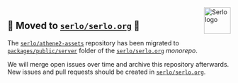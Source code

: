 <img src="https://assets.serlo.org/meta/logo.png" alt="Serlo logo" title="Serlo" align="right" height="60" />

## 🚨 Moved to [`serlo/serlo.org`](https://github.com/serlo/serlo.org/tree/master/packages/public/server) 🚨

The [`serlo/athene2-assets`](https://github.com/serlo/athene2-assets) repository has been migrated to [`packages/public/server`](https://github.com/serlo/serlo.org/tree/master/packages/public/server) folder of the [`serlo/serlo.org`](https://github.com/serlo/serlo.org) *monorepo*.

We will merge open issues over time and archive this repository afterwards. New issues and pull requests should be created in [`serlo/serlo.org`](https://github.com/serlo/serlo.org).
